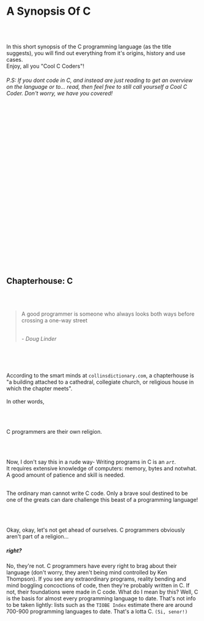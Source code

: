 # A Synopsis Of C

<br />
<br />

In this short synopsis of the C programming language (as the title suggests), you will find out everything from it's origins, history and use cases. <br />
Enjoy, all you "Cool C Coders"!



<h6> P.S: If you dont code in C, and instead are just reading to get an overview on the language or to... read, then feel free to still call yourself a Cool C Coder. Don't worry, we have you covered! </h6>


<br />
<br />
<br />
<br />
<br />
<br />
<br />
<br />
<br />
<br />
<br />
<br />
<br />
<br />
<br />
<br />
<br />
<br />
<br />
<br />
<br />
<br />
<br />
<br />


## Chapterhouse: C

<br />
<br />

>A good programmer is someone who always looks both ways before crossing a one-way street <br /> <br />
>
>  *- Doug Linder*

<br />
<br />
<br />

According to the smart minds at `collinsdictionary.com`, a chapterhouse is "a building attached to a cathedral, collegiate church, or religious house in which the chapter meets". <br /> <br />
In other words,

<br />
<br />

C programmers are their own religion.

<br />
<br />

Now, I don't say this in a rude way- Writing programs in C is an *`art`*. <br />
It requires extensive knowledge of computers: memory, bytes and notwhat. A good amount of patience and skill is needed. <br /> <br >

The ordinary man cannot write C code. Only a brave soul destined to be one of the greats can dare challenge this beast of a programming language!


<br />
<br />

Okay, okay, let's not get ahead of ourselves. C programmers obviously aren't part of a religion... <h5> right? </h5>

No, they're not. 
C programmers have every right to brag about their language (don't worry, they aren't being mind controlled by Ken Thompson). If you see any extraordinary programs, reality bending and mind boggling concoctions of code, then they're probably written in C. If not, their foundations were made in C code. What do I mean by this? Well, C is the basis for almost every programming language to date. That's not info to be taken lightly: lists such as the `TIOBE Index` estimate there are around 700-900 programming languages to date. That's a lotta C. `(Si, senor!)`


